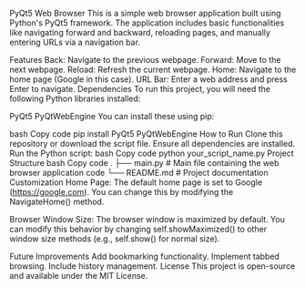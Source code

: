 PyQt5 Web Browser
This is a simple web browser application built using Python's PyQt5 framework. The application includes basic functionalities like navigating forward and backward, reloading pages, and manually entering URLs via a navigation bar.

Features
Back: Navigate to the previous webpage.
Forward: Move to the next webpage.
Reload: Refresh the current webpage.
Home: Navigate to the home page (Google in this case).
URL Bar: Enter a web address and press Enter to navigate.
Dependencies
To run this project, you will need the following Python libraries installed:

PyQt5
PyQtWebEngine
You can install these using pip:

bash
Copy code
pip install PyQt5 PyQtWebEngine
How to Run
Clone this repository or download the script file.
Ensure all dependencies are installed.
Run the Python script:
bash
Copy code
python your_script_name.py
Project Structure
bash
Copy code
.
├── main.py          # Main file containing the web browser application code
└── README.md        # Project documentation
Customization
Home Page: The default home page is set to Google (https://google.com). You can change this by modifying the NavigateHome() method.

Browser Window Size: The browser window is maximized by default. You can modify this behavior by changing self.showMaximized() to other window size methods (e.g., self.show() for normal size).

Future Improvements
Add bookmarking functionality.
Implement tabbed browsing.
Include history management.
License
This project is open-source and available under the MIT License.


